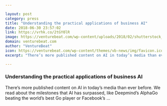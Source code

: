 ```yaml
---

layout: post
category: press
title: "Understanding the practical applications of business AI"
date: 2018-06-30 23:57:02
link: https://vrhk.co/2tGY0lR
image: https://venturebeat.com/wp-content/uploads/2018/02/shutterstock_562442005-e1519520180695.jpg?fit=1200%2C800&strip=all
domain: venturebeat.com
author: "VentureBeat"
icon: https://venturebeat.com/wp-content/themes/vb-news/img/favicon.ico
excerpt: "There’s more published content on AI in today’s media than ever before. We read about the milestones that AI has surpassed, like Deepmind’s AlphaGo beating the world’s best Go player or Facebook’s …"

---
```


### Understanding the practical applications of business AI

There’s more published content on AI in today’s media than ever before. We read about the milestones that AI has surpassed, like Deepmind’s AlphaGo beating the world’s best Go player or Facebook’s …